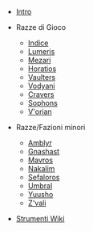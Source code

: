 <!-- docs/_sidebar.md -->

- [Intro](/#main)

- Razze di Gioco
  - [Indice](/pages/races/index.md)
  - [Lumeris](/pages/races/lumeris.md)
  - [Mezari](/pages/races/mezari.md)
  - [Horatios](/pages/races/horatios.md)
  - [Vaulters](/pages/races/vaulters.md)
  - [Vodyani](/pages/races/vodyani.md)
  - [Cravers](/pages/races/cravers.md)
  - [Sophons](/pages/races/sophons.md)
  - [V'orian](/pages/races/vorian.md)

- Razze/Fazioni minori
  - [Amblyr](/pages/minor-races/amblyr.md)
  - [Gnashast](/pages/minor-races/gnashast.md)
  - [Mavros](/pages/minor-races/mavros.md)
  - [Nakalim](/pages/minor-races/nakalim.md)
  - [Sefaloros](/pages/minor-races/sefaloros.md)
  - [Umbral](/pages/minor-races/umbral.md)
  - [Yuusho](/pages/minor-races/yuusho.md)
  - [Z'vali](/pages/minor-races/zvali.md)

- [Strumenti Wiki](/pages/index.md)